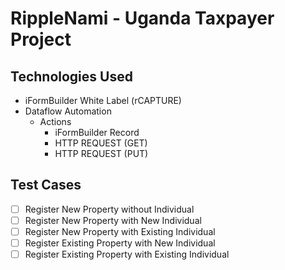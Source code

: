 # RippleNami - Uganda Taxpayer Project
## Technologies Used
- iFormBuilder White Label (rCAPTURE)
- Dataflow Automation
   - Actions
      - iFormBuilder Record
      - HTTP REQUEST (GET)
      - HTTP REQUEST (PUT)
## Test Cases
- [ ] Register New Property without Individual
- [ ] Register New Property with New Individual
- [ ] Register New Property with Existing Individual
- [ ] Register Existing Property with New Individual
- [ ] Register Existing Property with Existing Individual
